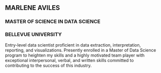 ## MARLENE AVILES 

### MASTER OF SCIENCE IN DATA SCIENCE 

### BELLEVUE UNIVERSITY

Entry-level data scientist proficient in data extraction,
interpretation, reporting, and visualizations. Presently enrolled
in a Master of Data Science program to heighten my skills and
a highly motivated team player with exceptional interpersonal,
verbal, and written skills committed to contributing to the
success of this industry.


